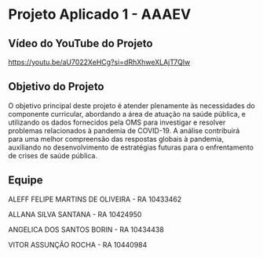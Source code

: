 # Projeto Aplicado 1 - AAAEV

## Vídeo do YouTube do Projeto
https://youtu.be/aU7022XeHCg?si=dRhXhweXLAjT7Qlw

## Objetivo do Projeto
O objetivo principal deste projeto é atender plenamente às necessidades do componente curricular, abordando a área de atuação na saúde pública, e utilizando os dados fornecidos pela OMS para investigar e resolver problemas relacionados à pandemia de COVID-19. A análise contribuirá para uma melhor compreensão das respostas globais à pandemia, auxiliando no desenvolvimento de estratégias futuras para o enfrentamento de crises de saúde pública.

## Equipe

ALEFF FELIPE MARTINS DE OLIVEIRA - RA 10433462

ALLANA SILVA SANTANA - RA 10424950

ANGELICA DOS SANTOS BORIN - RA 10434438

VITOR ASSUNÇÃO ROCHA - RA 10440984
